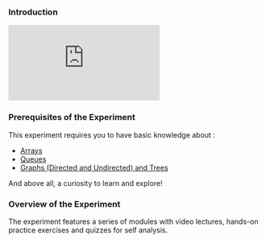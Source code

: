 
### Introduction
<iframe src="https://www.youtube.com/embed/0MYW7JymfMc" frameborder="0" allow="autoplay; encrypted-media" allowfullscreen></iframe>

### Prerequisites of the Experiment

This experiment requires you to have basic knowledge about :

   - [Arrays](https://www.geeksforgeeks.org/array-data-structure/)
   - [Queues](https://www.geeksforgeeks.org/queue-data-structure/)
   - [Graphs (Directed and Undirected) and Trees](https://www.geeksforgeeks.org/graph-data-structure-and-algorithms/)

And above all, a curiosity to learn and explore!


### Overview of the Experiment

The experiment features a series of modules with video lectures, hands-on practice exercises and quizzes for self analysis.
 
